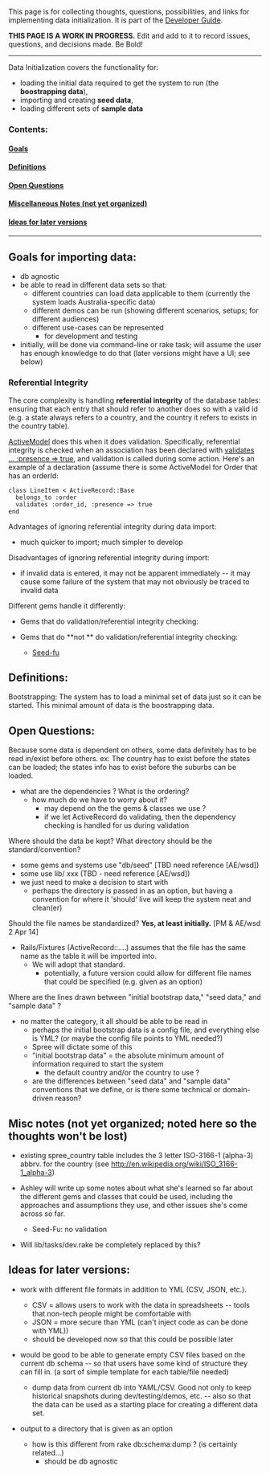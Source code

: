 This page is for collecting thoughts, questions, possibilities, and links for implementing data initialization.  It is part of the [Developer Guide](https://github.com/openfoodfoundation/openfoodnetwork/wiki/Developer-guide).

**THIS PAGE IS A WORK IN PROGRESS.**  Edit and add to it to record issues, questions, and decisions made. Be Bold!

***


Data Initialization covers the functionality for:
* loading the initial data required to get the system to run (the **boostrapping data**),
* importing and creating **seed data**,
* loading different sets of **sample data**


### Contents:

#### [Goals](https://github.com/openfoodfoundation/openfoodnetwork/wiki/Data-initialization----bootstrapping,-seeding,-and-importing-data#goals-for-importing-data)
#### [Definitions](https://github.com/openfoodfoundation/openfoodnetwork/wiki/Data-initialization----bootstrapping,-seeding,-and-importing-data#definitions)
#### [Open Questions](https://github.com/openfoodfoundation/openfoodnetwork/wiki/Data-initialization----bootstrapping,-seeding,-and-importing-data#open-questions)
#### [Miscellaneous Notes (not yet organized)](https://github.com/openfoodfoundation/openfoodnetwork/wiki/Data-initialization----bootstrapping,-seeding,-and-importing-data#misc-notes-not-yet-organized-noted-here-so-the-thoughts-wont-be-lost)
#### [Ideas for later versions](https://github.com/openfoodfoundation/openfoodnetwork/wiki/Data-initialization----bootstrapping,-seeding,-and-importing-data#ideas-for-later-versions)

***

## Goals for importing data:
* db agnostic
* be able to read in different data sets so that:
    * different countries can load data applicable to them (currently the system loads Australia-specific data)
    * different demos can be run (showing different scenarios, setups; for different audiences)
    * different use-cases can be represented
      * for development and testing
* initially, will be done via command-line or rake task; will assume the user has enough knowledge to do that (later versions might have a UI; see below)

### Referential Integrity
The core complexity is handling **referential integrity** of the database tables: ensuring that each entry that should refer to another does so with a valid id (e.g. a state always refers to a country, and the country it refers to exists in the country table).

[ActiveModel](http://guides.rubyonrails.org/v3.2.13/active_record_validations_callbacks.html#presence) does this when it does validation. Specifically, referential integrity is checked when an association has been declared with [validates ...  :presence => true](http://guides.rubyonrails.org/v3.2.13/active_record_validations_callbacks.html#presence), and validation is called during some action. Here's an example of a declaration (assume there is some ActiveModel for Order that has an orderId:
```
class LineItem < ActiveRecord::Base
  belongs_to :order
  validates :order_id, :presence => true
end
```


Advantages of ignoring referential integrity during data import:  
* much quicker to import; much simpler to develop

Disadvantages of ignoring referential integrity during import: 
* if invalid data is entered, it may not be apparent immediately -- it may cause some failure of the system that may not obviously be traced to invalid data


Different gems handle it differently:
* Gems that do validation/referential integrity checking:

* Gems that do **not ** do validation/referential integrity checking:
  * [Seed-fu](https://github.com/mbleigh/seed-fu)



## Definitions:
Bootstrapping:
The system has to load a minimal set of data just so it can be started.  This minimal amount of data is the boostrapping data.   


## Open Questions:


Because some data is dependent on others, some data definitely has to be read in/exist before others.  ex:  The country has to exist before the states can be loaded; the states info has to exist before the suburbs can be loaded.
* what are the dependencies ?  What is the ordering?
  * how much do we have to worry about it? 
    * may depend on the the gems & classes we use  ?
    * if we let ActiveRecord do validating, then the dependency checking is handled for us during validation


Where should the data be kept?  What directory should be the standard/convention?
* some gems and systems use "db/seed"  [TBD need reference [AE/wsd])
* some use lib/ xxx (TBD - need reference [AE/wsd])
* we just need to make a decision to start with
  * perhaps the directory is passed in as an option, but having a convention for where it 'should' live will keep the system neat and clean(er)


Should the file names be standardized?  **Yes, at least initially.** [PM & AE/wsd 2 Apr 14]
* Rails/Fixtures (ActiveRecord::....) assumes that the file has the same name as the table it will be imported into.
  * We will adopt that standard.
     * potentially, a future version could allow for different file names that could be specified (e.g. given as  an option)


Where are the lines drawn between "initial bootstrap data," "seed data," and "sample data" ?
* no matter the category, it all should be able to be read in 
  * perhaps the initial bootstrap data is a config file, and everything else is YML? (or maybe the config file points to YML needed?)
  * Spree will dictate some of this
  * "initial bootstrap data" = the absolute minimum amount of information required to start the system
    * the default country and/or the country to use ?
  * are the differences between "seed data" and "sample data" conventions that we define, or is there some technical or domain-driven reason?



## Misc notes (not yet organized; noted here so the thoughts won't be lost)

* existing spree_country table includes the 3 letter ISO-3166-1 (alpha-3) abbrv. for the country (see http://en.wikipedia.org/wiki/ISO_3166-1_alpha-3)

* Ashley will write up some notes about what she's learned so far about the different gems and classes that could be used, including the approaches and assumptions they use,  and other issues she's come across so far.
  * Seed-Fu: no validation

* Will lib/tasks/dev.rake be completely replaced by this?


## Ideas for later versions:

*  work with different file formats in addition to YML (CSV, JSON, etc.).  
    * CSV = allows users to work with the data in spreadsheets -- tools that non-tech people might be comfortable with
    *  JSON = more secure than YML (can't inject code as can be done with YML))
    * should be developed now so that this could be possible later

* would be good to be able to generate empty CSV files based on the current db schema -- so that users have some kind of structure they can fill in.  (a sort of simple template for each table/file needed)
    * dump data from current db into YAML/CSV.  Good not only to keep historical snapshots during dev/testing/demos, etc. -- also so that the data can be used as a starting place for creating a different data set.
* output to a directory that is given as an option
  * how is this different from rake db:schema:dump ? (is certainly related...)
      * should be db agnostic
